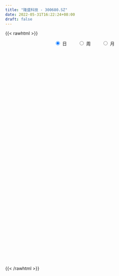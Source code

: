 ```yaml
---
title: "隆盛科技 - 300680.SZ"
date: 2022-05-31T16:22:24+08:00
draft: false
---
```

{{< rawhtml >}}
    <div style="text-align: center">
        <label style="padding: 1rem;"><input style="margin-right: .5rem" type="radio" name="period" value="D" checked onclick="period_change(this)">日</label>
        <label style="padding: 1rem;"><input style="margin-right: .5rem" type="radio" name="period" value="W" onclick="period_change(this)">周</label>
        <label style="padding: 1rem;"><input style="margin-right: .5rem" type="radio" name="period" value="M" onclick="period_change(this)">月</label>
    </div>
    <div id="chart" style="height: 700px;"></div> 
    <script type="text/javascript">
        const D_v = [17906.4,26504.81,28487.3,55325.0,70151.19,57186.24,58815.82,43152.87,45616.14,38097.6,23286.65,26725.14,35047.26,28998.95,30730.4,36660.15,28837.43,74930.75,108875.54,121403.02,174592.16,91420.27,98101.8,110057.89,67560.18,95543.2,109692.69,75837.07,88667.35,124378.51,94369.37,65763.24,78877.11,63624.81,112314.35,84420.32,107969.17,69222.36,63136.34,95004.17,79668.87,108156.46,46296.76,55333.26,50770.24,150111.03,66445.36,51398.12,93145.16,67419.57,106784.44,65073.47,42504.31,77414.66,43418.72,93203.57,174155.73,131718.82,130275.4,145191.91,98414.98,71756.09,62341.96,45456.16,47514.62,29226.4,34286.08,38665.13,33462.06,29172.37,34181.02,65382.86,48201.83,38117.71,62844.92,36829.25,22331.8,40636.12,25971.9,86595.69,42186.0,65086.84,48622.42,23975.29,21229.92,30227.45,30797.32,28380.51,26374.51,31201.2,15074.66,33514.12,26085.32,19432.92,81643.1,31082.8,22516.19,19953.92,35982.2,55340.97,21005.65,42972.6,41526.24,45784.12,31994.59,51329.08,25980.4,26705.3,84876.2,73570.45,50116.64,21979.2,54552.43,70618.04,50092.05,69547.99,52940.46,33853.03,73981.84,65993.49,51978.29,30492.42,35138.11,40380.71,31764.01,20479.0,39124.63,31699.52,18309.54,32937.31,48271.74,27509.4,32569.3,15293.24,37798.79,25772.09,27828.71,23734.32,17279.48,23652.84,41714.88,52272.84,43078.44,30831.32,32923.8,57278.25,95156.24,38352.8,53416.54,26980.0,29565.4,25453.64,51447.04,43222.23,50435.92,45238.32,46824.6,32938.44,54457.94,29233.26,41904.17,56380.8,71688.54,36911.52,35519.69,28599.92,54736.11,26432.41,22151.12,21037.8,31707.16,34109.78,61985.05,22740.16,26200.36,36322.92,56315.9,36897.46,26794.33,17259.49,41070.3,29479.63,17269.6,9869.47,16478.71,30014.28,31056.41,27052.03,23232.4,18357.38,14282.72,29907.28,26859.91,32014.23,29953.93,26819.0,23409.8,19679.0,18765.4,31216.6,34614.17,42607.33,22658.74,21610.49,13446.85,10357.92,10356.66,9888.68,14352.61,10466.66,8427.12,12008.2,12247.78,17211.05,38989.04,29189.91,30213.24,19143.53,20474.92,14230.04,61304.48,47875.29,39415.91,28133.8,25025.56,19694.74,24166.24,24493.47,28535.64,21942.6,22609.66,21629.38,16766.26,10464.65,15003.2,27954.24,12642.88,27359.89,33648.74,33492.4,44209.96,21418.25,28878.38,36380.18,49107.72,18816.0,22265.21,19829.04,48910.73,23207.74]
const D_histogram = [0.0,0.0118190313,0.0413059302,0.140668519,0.2710296415,0.3833742655,0.439940798,0.4780322394,0.4682786996,0.4402466024,0.3816893504,0.3425497848,0.2723199034,0.2120208038,0.1451736097,0.0723922522,0.0009074965,0.0748709629,0.003667091,0.0935458491,0.2890359258,0.3860138769,0.452297033,0.5101519766,0.4723748424,0.3283360054,0.2687247215,0.2256146614,0.181829395,0.1560943851,0.0941648028,0.0751223047,-0.0393804709,-0.0602049147,0.0261403471,0.056370709,0.1224682698,0.1817755571,0.0941810361,-0.0498408451,-0.1858289484,-0.1752122786,-0.1788010982,-0.1887834578,-0.2522355513,-0.4180524154,-0.5381905825,-0.6483389828,-0.7979427951,-0.7156409841,-0.6999904649,-0.635995961,-0.6291211878,-0.4731795759,-0.3815116891,-0.162395652,0.2326997995,0.4118053793,0.4311652078,0.6081397988,0.7985742288,0.8299269257,0.6750721797,0.5153844768,0.4428269609,0.2968490402,0.2375492545,0.1853670369,0.0920957142,-0.0579878231,-0.1782444654,-0.3286172483,-0.4988071192,-0.643917845,-0.6563830335,-0.6831146492,-0.6545649558,-0.6571029388,-0.6226121683,-0.4548969383,-0.2899300319,-0.339527451,-0.4174893633,-0.4647951441,-0.5174268183,-0.552865707,-0.5807923994,-0.514430863,-0.3995738773,-0.306656238,-0.2648469057,-0.3102661824,-0.2483645654,-0.1346387361,-0.150438598,-0.1632885559,-0.1381440723,-0.1157157316,-0.0110243147,0.1308305611,0.1950705276,0.323637127,0.3733641939,0.461477681,0.4837408607,0.4981986193,0.4950216933,0.4064396603,0.5245916278,0.6187886398,0.6278051783,0.6045030485,0.6686398067,0.7386612578,0.7878716225,0.7239360984,0.6041862416,0.4862622969,0.5353767894,0.4454384273,0.2528986041,0.156176708,-0.0334036341,-0.1875704631,-0.164889147,-0.1904438224,-0.2182929622,-0.2979532805,-0.3446060398,-0.3826554982,-0.2841723054,-0.274383043,-0.302204267,-0.3157139043,-0.3890249731,-0.480410604,-0.4930001653,-0.4659054435,-0.3996177765,-0.3783373771,-0.3836053774,-0.4413771738,-0.4852650168,-0.5368274522,-0.5797009974,-0.4840098991,-0.2600717545,-0.1111252174,-0.0722580813,-0.0717123614,0.0051428088,-0.0018486599,0.1080939494,0.2215011682,0.1704477614,0.0396612685,0.0583946147,-0.0032168956,-0.0800410644,-0.1481506672,-0.0798929145,-0.1363280682,-0.1987260997,-0.1756219331,-0.1482389503,-0.1620295179,-0.2362725385,-0.2763288071,-0.2526609053,-0.2497053772,-0.1706112156,-0.0826519378,-0.0420601917,-0.0019188642,-0.0107466462,-0.0248911677,-0.012213782,-0.0433502803,-0.0427815441,-0.0101475314,0.0925890826,0.15900133,0.1822097396,0.2035103234,0.1958694238,0.2561965317,0.2385919749,0.2573979139,0.2329969054,0.2269350782,0.1849433632,0.1649690773,0.0739503069,-0.0493368436,-0.1039490385,-0.180064043,-0.1861222121,-0.1526337378,-0.1863869141,-0.2722169996,-0.2304911675,-0.1015432854,-0.009970205,0.0929663371,0.1284942074,0.1528015192,0.1416500886,0.1206608884,0.0936926664,0.0724733796,0.074949882,0.0339037235,0.0021143768,-0.0458238842,-0.156149718,-0.2573198563,-0.373664811,-0.3968438984,-0.4105629827,-0.3956379581,-0.2439391617,-0.1089978489,-0.0303139955,0.0416001348,0.0645631564,0.0995278473,0.0084908137,-0.0910365067,-0.0711214657,-0.0608252854,0.0317474224,0.1518189915,0.1905885019,0.2040124775,0.2284614424,0.2988615968,0.3298737443,0.3995528889,0.3663744859,0.3819502781,0.4525624469,0.4744415358,0.4954562202,0.5264617757,0.4658158214,0.3836653108,0.3374168934,0.2457653362,0.2466866725,0.2067411558]
const D_fast = [0.0,0.0147737892,0.0545871706,0.1891168891,0.3872354219,0.5954236124,0.7619753444,0.9195748456,1.0268909807,1.1089205342,1.1457856198,1.1922835003,1.1901335947,1.1828396961,1.1522859044,1.09760261,1.0263447284,1.1190259355,1.0487388363,1.1620040568,1.4297531149,1.6232345352,1.8025919496,1.9879848873,2.0683014638,2.0063466281,2.0139165246,2.0272101298,2.0288822122,2.0421707986,2.0037824169,2.003520495,1.8791726017,1.8432969292,1.9361772778,1.980500317,2.0772149452,2.1819661218,2.1179168599,1.9614347674,1.7789894269,1.7458030271,1.6975139329,1.6403357089,1.5138247276,1.2434947595,0.9888089469,0.7165758008,0.3674862898,0.2708778548,0.1115307578,0.0165262714,-0.1338792523,-0.0962325344,-0.0999425698,0.0785745542,0.5318449556,0.8139018802,0.9410530106,1.2700625514,1.6601405386,1.8989749669,1.9128882658,1.8820466821,1.9201959065,1.8484302458,1.8485177737,1.8426773153,1.7724299212,1.6078494282,1.4430316695,1.2105045746,0.9156129238,0.6095227368,0.4329617899,0.2354515119,0.1003599663,-0.0664537513,-0.187616023,-0.1336250275,-0.0411406291,-0.1756199109,-0.3579541641,-0.5214587309,-0.7034471097,-0.8771024252,-1.0502272173,-1.1124733968,-1.0975098804,-1.0812563006,-1.1056586947,-1.2286445169,-1.2288340413,-1.1487678961,-1.2021774075,-1.2558495043,-1.2652410388,-1.2717416309,-1.1698062928,-0.9952437767,-0.8822361783,-0.6727602971,-0.5296921817,-0.3262092745,-0.1830108796,-0.0440034662,0.0765750311,0.0896029133,0.3389027877,0.5877969596,0.7537647927,0.881588425,1.112885135,1.3675719005,1.6137501709,1.7307986714,1.7620953749,1.7657370045,1.9486956943,1.9701169391,1.8408017669,1.7831240477,1.5851927971,1.3841333524,1.3655923817,1.2924267507,1.2100043703,1.0558557319,0.9230514627,0.7893381297,0.8167782462,0.7579717478,0.6545994571,0.5621613437,0.3915940317,0.1801057497,0.0442661471,-0.045115492,-0.0787322691,-0.1520362139,-0.2532055586,-0.4213216485,-0.5865257457,-0.7722950441,-0.9600938387,-0.9854052152,-0.8264850091,-0.7053197764,-0.6845171607,-0.7018995311,-0.6237586586,-0.6312122923,-0.4942461958,-0.3254636848,-0.3339051513,-0.4547763271,-0.4214443271,-0.4838600614,-0.5806944963,-0.6858417659,-0.6375572419,-0.7280744126,-0.840153969,-0.8609552857,-0.8706320405,-0.9249299875,-1.0582411427,-1.1673796131,-1.2068769376,-1.2663477539,-1.2299063962,-1.1626101029,-1.1325334046,-1.0928717932,-1.1043862367,-1.1247535501,-1.1151296099,-1.1571036784,-1.1672303282,-1.1371331983,-1.0112493136,-0.9050867337,-0.8363258893,-0.7641477246,-0.7228212683,-0.5984450274,-0.5564015905,-0.473246173,-0.4393979551,-0.3887260128,-0.384481887,-0.3632139036,-0.4357450972,-0.5713664586,-0.6519659132,-0.7730969284,-0.8256856506,-0.8303556107,-0.9107055155,-1.064589851,-1.0804868107,-0.9769247499,-0.8878442209,-0.7616660944,-0.6940146723,-0.6315069807,-0.6072458892,-0.5980698672,-0.6016149227,-0.6047158645,-0.5835018917,-0.6160721193,-0.6473328718,-0.7067271039,-0.8560903671,-1.0215904695,-1.2313516269,-1.353741689,-1.470101519,-1.5540859838,-1.4633719779,-1.3556801273,-1.2845747728,-1.2022606088,-1.1631567981,-1.1033101453,-1.1922244756,-1.3145109226,-1.3123762481,-1.3172863891,-1.2167768257,-1.0587505088,-0.9723338729,-0.9079067778,-0.8263424524,-0.6812268987,-0.5677463152,-0.3981789484,-0.3397637299,-0.2287003682,-0.0449475876,0.0955418853,0.2404206246,0.4030416241,0.4588496251,0.4726154422,0.5107212482,0.4805110251,0.5431040294,0.5548438017]
const D_slow = [0.0,0.0029547578,0.0132812404,0.0484483701,0.1162057805,0.2120493469,0.3220345464,0.4415426062,0.5586122811,0.6686739317,0.7640962693,0.8497337155,0.9178136914,0.9708188923,1.0071122947,1.0252103578,1.0254372319,1.0441549726,1.0450717454,1.0684582077,1.1407171891,1.2372206583,1.3502949166,1.4778329107,1.5959266213,1.6780106227,1.7451918031,1.8015954684,1.8470528172,1.8860764134,1.9096176141,1.9283981903,1.9185530726,1.9035018439,1.9100369307,1.924129608,1.9547466754,2.0001905647,2.0237358237,2.0112756124,1.9648183753,1.9210153057,1.8763150311,1.8291191667,1.7660602788,1.661547175,1.5269995294,1.3649147837,1.1654290849,0.9865188389,0.8115212227,0.6525222324,0.4952419355,0.3769470415,0.2815691192,0.2409702062,0.2991451561,0.4020965009,0.5098878029,0.6619227526,0.8615663098,1.0690480412,1.2378160861,1.3666622053,1.4773689456,1.5515812056,1.6109685192,1.6573102784,1.680334207,1.6658372512,1.6212761349,1.5391218228,1.414420043,1.2534405818,1.0893448234,0.9185661611,0.7549249221,0.5906491875,0.4349961454,0.3212719108,0.2487894028,0.1639075401,0.0595351992,-0.0566635868,-0.1860202914,-0.3242367181,-0.469434818,-0.5980425337,-0.6979360031,-0.7746000626,-0.840811789,-0.9183783346,-0.9804694759,-1.01412916,-1.0517388095,-1.0925609484,-1.1270969665,-1.1560258994,-1.1587819781,-1.1260743378,-1.0773067059,-0.9963974241,-0.9030563757,-0.7876869554,-0.6667517403,-0.5422020854,-0.4184466621,-0.316836747,-0.1856888401,-0.0309916801,0.1259596144,0.2770853766,0.4442453282,0.6289106427,0.8258785483,1.0068625729,1.1579091333,1.2794747076,1.4133189049,1.5246785117,1.5879031628,1.6269473398,1.6185964312,1.5717038155,1.5304815287,1.4828705731,1.4282973326,1.3538090124,1.2676575025,1.1719936279,1.1009505516,1.0323547908,0.9568037241,0.877875248,0.7806190047,0.6605163537,0.5372663124,0.4207899515,0.3208855074,0.2263011631,0.1303998188,0.0200555253,-0.1012607289,-0.2354675919,-0.3803928413,-0.501395316,-0.5664132547,-0.594194559,-0.6122590793,-0.6301871697,-0.6289014675,-0.6293636325,-0.6023401451,-0.5469648531,-0.5043529127,-0.4944375956,-0.4798389419,-0.4806431658,-0.5006534319,-0.5376910987,-0.5576643273,-0.5917463444,-0.6414278693,-0.6853333526,-0.7223930902,-0.7629004696,-0.8219686042,-0.891050806,-0.9542160323,-1.0166423766,-1.0592951805,-1.079958165,-1.0904732129,-1.090952929,-1.0936395905,-1.0998623824,-1.1029158279,-1.113753398,-1.1244487841,-1.1269856669,-1.1038383962,-1.0640880637,-1.0185356288,-0.967658048,-0.9186906921,-0.8546415591,-0.7949935654,-0.7306440869,-0.6723948606,-0.615661091,-0.5694252502,-0.5281829809,-0.5096954041,-0.522029615,-0.5480168747,-0.5930328854,-0.6395634385,-0.6777218729,-0.7243186014,-0.7923728513,-0.8499956432,-0.8753814646,-0.8778740158,-0.8546324315,-0.8225088797,-0.7843084999,-0.7488959778,-0.7187307557,-0.6953075891,-0.6771892442,-0.6584517737,-0.6499758428,-0.6494472486,-0.6609032197,-0.6999406492,-0.7642706132,-0.857686816,-0.9568977906,-1.0595385363,-1.1584480258,-1.2194328162,-1.2466822784,-1.2542607773,-1.2438607436,-1.2277199545,-1.2028379927,-1.2007152892,-1.2234744159,-1.2412547823,-1.2564611037,-1.2485242481,-1.2105695002,-1.1629223748,-1.1119192554,-1.0548038948,-0.9800884956,-0.8976200595,-0.7977318373,-0.7061382158,-0.6106506463,-0.4975100345,-0.3788996506,-0.2550355955,-0.1234201516,-0.0069661963,0.0889501314,0.1733043548,0.2347456888,0.296417357,0.3481026459]
const D_data = [['2021-05-20', 16.3443, 16.7502, 16.3087, 16.971],['2021-05-21', 16.7146, 16.9354, 16.3799, 17.1134],['2021-05-24', 16.8998, 17.2915, 16.7431, 17.4481],['2021-05-25', 17.4339, 18.5947, 17.4054, 18.9152],['2021-05-26', 18.6232, 19.784, 18.609, 20.3538],['2021-05-27', 19.955, 20.5033, 19.5419, 20.5745],['2021-05-28', 20.5817, 20.6315, 20.3609, 21.2226],['2021-05-31', 20.9378, 21.0802, 20.3894, 21.2013],['2021-06-01', 21.0802, 21.009, 20.4107, 21.2938],['2021-06-02', 20.9164, 21.13, 20.7241, 21.6855],['2021-06-03', 21.2084, 20.9449, 20.8665, 21.422],['2021-06-04', 21.009, 21.3294, 20.9378, 21.4576],['2021-06-07', 21.3651, 21.0161, 20.603, 21.4363],['2021-06-08', 21.2938, 21.1158, 20.8737, 21.6428],['2021-06-09', 21.3437, 20.9734, 20.5176, 21.4291],['2021-06-10', 20.9876, 20.7526, 20.5817, 21.4291],['2021-06-11', 20.6956, 20.5532, 20.368, 21.1229],['2021-06-15', 20.6529, 22.5615, 20.2754, 23.0244],['2021-06-16', 23.6, 20.93, 20.74, 24.36],['2021-06-17', 21.13, 23.19, 20.8, 23.4],['2021-06-18', 24.01, 25.6, 23.99, 26.25],['2021-06-21', 25.15, 25.6, 24.38, 26.37],['2021-06-22', 26.26, 26.18, 25.16, 27.09],['2021-06-23', 26.22, 27.0, 26.22, 28.01],['2021-06-24', 26.65, 26.47, 26.07, 27.2],['2021-06-25', 26.47, 25.2, 24.67, 26.7],['2021-06-28', 25.22, 26.19, 25.0, 26.58],['2021-06-29', 25.91, 26.57, 25.3, 27.41],['2021-06-30', 26.11, 26.75, 25.0, 27.0],['2021-07-01', 26.75, 27.19, 26.48, 30.2],['2021-07-02', 26.87, 26.87, 25.8, 28.62],['2021-07-05', 27.1, 27.53, 26.89, 28.28],['2021-07-06', 27.45, 26.26, 25.66, 28.68],['2021-07-07', 26.47, 27.3, 25.97, 27.55],['2021-07-08', 28.66, 29.08, 28.54, 30.55],['2021-07-09', 29.95, 29.0, 27.7, 30.23],['2021-07-12', 29.4, 30.06, 28.4, 31.5],['2021-07-13', 30.71, 30.72, 29.8, 31.37],['2021-07-14', 30.59, 29.2, 28.71, 30.59],['2021-07-15', 29.44, 28.17, 26.34, 29.44],['2021-07-16', 28.3, 27.7, 26.9, 29.0],['2021-07-19', 28.4, 29.33, 27.7, 29.84],['2021-07-20', 29.0, 29.3, 28.35, 29.71],['2021-07-21', 29.1, 29.3, 29.0, 29.87],['2021-07-22', 29.01, 28.51, 28.05, 29.66],['2021-07-23', 28.35, 26.58, 24.52, 28.54],['2021-07-26', 26.03, 26.22, 25.63, 26.86],['2021-07-27', 26.01, 25.45, 25.45, 27.07],['2021-07-28', 25.01, 23.85, 23.28, 25.25],['2021-07-29', 24.23, 26.12, 24.23, 26.25],['2021-07-30', 26.15, 25.11, 23.89, 26.37],['2021-08-02', 25.59, 25.5, 25.03, 26.78],['2021-08-03', 25.42, 24.55, 24.48, 25.68],['2021-08-04', 24.58, 26.48, 24.58, 26.86],['2021-08-05', 26.43, 26.05, 25.76, 26.73],['2021-08-06', 26.18, 28.31, 26.18, 28.47],['2021-08-09', 29.09, 32.25, 28.8, 32.25],['2021-08-10', 32.26, 31.41, 30.2, 32.4],['2021-08-11', 30.6, 30.35, 29.6, 30.77],['2021-08-12', 30.32, 33.36, 29.5, 33.86],['2021-08-13', 33.8, 35.2, 33.07, 36.25],['2021-08-16', 34.66, 34.6, 33.01, 35.66],['2021-08-17', 33.52, 32.7, 32.26, 34.37],['2021-08-18', 33.56, 32.45, 31.73, 33.87],['2021-08-19', 31.79, 33.5, 31.79, 34.48],['2021-08-20', 32.75, 32.5, 32.3, 33.74],['2021-08-23', 32.58, 33.47, 32.51, 34.12],['2021-08-24', 33.57, 33.66, 32.2, 34.86],['2021-08-25', 33.65, 33.1, 32.08, 33.65],['2021-08-26', 33.08, 31.98, 31.78, 33.8],['2021-08-27', 32.38, 31.76, 30.94, 32.58],['2021-08-30', 31.64, 30.67, 29.78, 31.64],['2021-08-31', 30.51, 29.43, 29.03, 31.03],['2021-09-01', 29.68, 28.62, 28.5, 29.78],['2021-09-02', 29.0, 29.5, 28.23, 30.41],['2021-09-03', 29.5, 28.82, 28.32, 29.91],['2021-09-06', 28.82, 29.1, 28.19, 29.28],['2021-09-07', 29.09, 28.35, 27.91, 29.09],['2021-09-08', 28.43, 28.46, 28.02, 28.77],['2021-09-09', 28.75, 30.3, 28.19, 30.65],['2021-09-10', 30.45, 30.91, 29.8, 30.98],['2021-09-13', 30.93, 28.31, 28.03, 30.99],['2021-09-14', 28.87, 27.32, 27.0, 28.87],['2021-09-15', 27.22, 27.01, 26.75, 27.74],['2021-09-16', 27.29, 26.26, 26.01, 27.29],['2021-09-17', 26.25, 25.77, 25.47, 26.79],['2021-09-22', 25.41, 25.18, 24.92, 26.25],['2021-09-23', 25.32, 25.95, 25.18, 26.49],['2021-09-24', 25.85, 26.59, 25.8, 27.1],['2021-09-27', 26.59, 26.49, 25.8, 27.19],['2021-09-28', 26.54, 25.87, 25.85, 26.88],['2021-09-29', 25.83, 24.41, 24.35, 25.89],['2021-09-30', 24.82, 25.44, 24.44, 26.0],['2021-10-08', 26.0, 26.27, 25.76, 26.5],['2021-10-11', 26.55, 24.65, 24.18, 26.55],['2021-10-12', 25.0, 24.33, 24.1, 25.35],['2021-10-13', 24.57, 24.56, 23.87, 24.73],['2021-10-14', 24.52, 24.39, 23.96, 24.67],['2021-10-15', 24.27, 25.55, 24.19, 25.65],['2021-10-18', 25.9, 26.57, 24.91, 26.67],['2021-10-19', 26.57, 26.13, 25.91, 26.57],['2021-10-20', 26.01, 27.52, 25.84, 27.86],['2021-10-21', 27.67, 27.16, 27.1, 28.28],['2021-10-22', 27.2, 28.23, 27.2, 28.88],['2021-10-25', 28.48, 27.98, 27.31, 28.63],['2021-10-26', 28.6, 28.29, 28.22, 30.0],['2021-10-27', 28.35, 28.43, 28.14, 29.0],['2021-10-28', 28.49, 27.42, 27.23, 28.57],['2021-10-29', 27.99, 30.43, 27.8, 30.63],['2021-11-01', 30.43, 31.15, 29.47, 32.3],['2021-11-02', 31.0, 30.87, 30.5, 32.18],['2021-11-03', 31.48, 30.95, 30.31, 31.58],['2021-11-04', 30.99, 32.72, 30.99, 32.89],['2021-11-05', 32.71, 33.8, 32.32, 34.09],['2021-11-08', 33.89, 34.58, 33.4, 34.65],['2021-11-09', 34.59, 33.86, 33.16, 35.36],['2021-11-10', 33.4, 33.35, 32.7, 34.45],['2021-11-11', 32.99, 33.34, 32.99, 33.8],['2021-11-12', 33.3, 35.85, 33.22, 36.65],['2021-11-15', 36.02, 34.6, 34.16, 37.07],['2021-11-16', 34.39, 33.05, 32.35, 34.78],['2021-11-17', 32.91, 33.86, 32.78, 34.0],['2021-11-18', 35.44, 32.2, 31.89, 35.49],['2021-11-19', 32.01, 31.85, 31.35, 32.93],['2021-11-22', 32.0, 33.79, 31.6, 33.88],['2021-11-23', 33.79, 33.25, 32.88, 34.08],['2021-11-24', 33.34, 33.12, 31.51, 33.77],['2021-11-25', 32.84, 32.17, 31.72, 33.19],['2021-11-26', 31.88, 32.17, 31.71, 32.84],['2021-11-29', 31.77, 31.93, 31.52, 32.58],['2021-11-30', 32.4, 33.7, 32.07, 33.92],['2021-12-01', 33.68, 32.81, 32.22, 33.97],['2021-12-02', 32.88, 32.2, 31.37, 32.88],['2021-12-03', 32.02, 32.15, 31.88, 32.83],['2021-12-06', 32.0, 31.0, 30.45, 32.23],['2021-12-07', 30.86, 30.08, 29.78, 31.41],['2021-12-08', 30.08, 30.48, 29.52, 30.69],['2021-12-09', 30.69, 30.7, 30.29, 31.5],['2021-12-10', 30.8, 31.15, 30.33, 31.35],['2021-12-13', 31.43, 30.55, 30.1, 31.44],['2021-12-14', 30.53, 29.98, 29.68, 30.78],['2021-12-15', 29.9, 28.83, 28.58, 30.1],['2021-12-16', 28.88, 28.35, 27.91, 29.3],['2021-12-17', 28.3, 27.56, 27.35, 28.38],['2021-12-20', 28.22, 26.92, 26.81, 28.22],['2021-12-21', 27.01, 28.31, 26.96, 28.45],['2021-12-22', 28.03, 30.41, 27.93, 30.9],['2021-12-23', 30.79, 30.25, 29.66, 30.89],['2021-12-24', 30.6, 29.22, 28.68, 31.27],['2021-12-27', 29.21, 28.7, 28.34, 29.43],['2021-12-28', 28.51, 29.75, 28.17, 29.84],['2021-12-29', 29.52, 28.8, 28.66, 30.05],['2021-12-30', 28.8, 30.5, 28.74, 31.16],['2021-12-31', 30.39, 31.2, 29.82, 31.48],['2022-01-04', 31.0, 29.39, 29.11, 31.24],['2022-01-05', 29.36, 27.91, 27.51, 29.44],['2022-01-06', 27.99, 29.45, 27.82, 30.08],['2022-01-07', 29.42, 28.28, 27.98, 30.07],['2022-01-10', 28.27, 27.61, 27.0, 28.48],['2022-01-11', 27.88, 27.16, 27.13, 28.69],['2022-01-12', 27.48, 28.7, 27.43, 29.28],['2022-01-13', 29.19, 27.0, 26.92, 29.19],['2022-01-14', 27.5, 26.38, 26.09, 27.58],['2022-01-17', 26.38, 27.1, 26.35, 27.45],['2022-01-18', 27.11, 27.06, 26.61, 27.39],['2022-01-19', 27.04, 26.35, 26.03, 27.24],['2022-01-20', 26.24, 25.08, 24.88, 26.48],['2022-01-21', 25.1, 24.87, 24.85, 25.55],['2022-01-24', 24.85, 25.28, 24.65, 25.59],['2022-01-25', 25.35, 24.75, 24.68, 25.77],['2022-01-26', 24.8, 25.61, 24.75, 25.87],['2022-01-27', 26.0, 25.92, 25.6, 26.36],['2022-01-28', 26.05, 25.47, 24.24, 26.21],['2022-02-07', 25.8, 25.51, 25.12, 26.05],['2022-02-08', 25.67, 24.82, 24.38, 25.68],['2022-02-09', 24.99, 24.52, 24.41, 25.12],['2022-02-10', 25.06, 24.68, 24.34, 25.97],['2022-02-11', 24.38, 23.9, 23.62, 24.57],['2022-02-14', 23.98, 24.02, 23.26, 24.61],['2022-02-15', 24.24, 24.33, 23.91, 24.68],['2022-02-16', 24.7, 25.45, 24.7, 26.12],['2022-02-17', 25.4, 25.4, 25.05, 25.73],['2022-02-18', 25.29, 25.09, 24.9, 25.37],['2022-02-21', 24.89, 25.2, 24.89, 25.21],['2022-02-22', 25.0, 24.9, 24.39, 25.15],['2022-02-23', 24.85, 25.95, 24.85, 26.1],['2022-02-24', 25.83, 25.17, 24.75, 26.2],['2022-02-25', 25.66, 25.72, 25.5, 26.36],['2022-02-28', 25.56, 25.26, 25.07, 25.98],['2022-03-01', 25.48, 25.5, 25.03, 25.82],['2022-03-02', 25.25, 25.0, 24.87, 25.25],['2022-03-03', 24.99, 25.17, 24.25, 25.24],['2022-03-04', 24.9, 24.0, 23.91, 24.93],['2022-03-07', 23.8, 22.95, 22.8, 24.47],['2022-03-08', 22.93, 23.19, 22.13, 23.43],['2022-03-09', 23.19, 22.37, 22.0, 23.47],['2022-03-10', 22.91, 22.79, 22.74, 23.42],['2022-03-11', 22.5, 23.13, 22.01, 23.3],['2022-03-14', 22.69, 22.05, 22.02, 22.9],['2022-03-15', 22.02, 20.78, 20.73, 22.25],['2022-03-16', 21.11, 21.94, 20.26, 22.29],['2022-03-17', 22.2, 23.24, 22.2, 23.85],['2022-03-18', 22.88, 23.2, 22.85, 23.54],['2022-03-21', 23.21, 23.78, 22.93, 23.85],['2022-03-22', 23.73, 23.28, 23.21, 23.73],['2022-03-23', 23.41, 23.3, 23.11, 23.7],['2022-03-24', 23.01, 22.9, 22.74, 23.25],['2022-03-25', 22.88, 22.69, 22.66, 23.16],['2022-03-28', 22.51, 22.47, 21.88, 22.68],['2022-03-29', 22.49, 22.38, 22.07, 22.59],['2022-03-30', 22.57, 22.59, 22.3, 22.81],['2022-03-31', 22.54, 21.89, 21.7, 22.75],['2022-04-01', 21.66, 21.73, 21.54, 21.94],['2022-04-06', 21.73, 21.2, 21.1, 21.75],['2022-04-07', 21.22, 19.81, 19.73, 21.29],['2022-04-08', 20.0, 19.08, 18.9, 20.0],['2022-04-11', 19.14, 17.93, 17.71, 19.14],['2022-04-12', 17.99, 18.28, 17.7, 18.42],['2022-04-13', 18.29, 17.83, 17.6, 18.3],['2022-04-14', 18.21, 17.71, 17.63, 18.21],['2022-04-15', 17.8, 19.45, 17.51, 19.69],['2022-04-18', 19.44, 19.7, 18.8, 19.8],['2022-04-19', 19.3, 19.34, 18.9, 19.89],['2022-04-20', 19.2, 19.49, 19.1, 19.97],['2022-04-21', 19.48, 19.0, 18.91, 19.64],['2022-04-22', 18.71, 19.2, 18.56, 19.26],['2022-04-25', 18.64, 17.34, 17.21, 18.8],['2022-04-26', 17.58, 16.51, 16.31, 17.64],['2022-04-27', 16.39, 17.55, 15.55, 17.72],['2022-04-28', 17.2, 17.28, 16.91, 17.71],['2022-04-29', 17.88, 18.4, 17.2, 18.48],['2022-05-05', 18.41, 19.22, 18.41, 19.42],['2022-05-06', 18.66, 18.6, 18.5, 19.06],['2022-05-09', 18.78, 18.42, 18.22, 18.78],['2022-05-10', 18.1, 18.68, 17.8, 18.8],['2022-05-11', 18.68, 19.58, 18.4, 20.28],['2022-05-12', 19.5, 19.48, 19.25, 19.82],['2022-05-13', 19.68, 20.41, 19.41, 20.5],['2022-05-16', 20.88, 19.42, 19.33, 20.88],['2022-05-17', 19.43, 20.19, 19.32, 20.35],['2022-05-18', 20.47, 21.37, 20.06, 21.4],['2022-05-19', 20.95, 21.32, 20.8, 21.5],['2022-05-20', 21.45, 21.77, 21.32, 22.11],['2022-05-23', 21.77, 22.42, 21.4, 22.58],['2022-05-24', 22.88, 21.58, 21.4, 23.11],['2022-05-25', 21.31, 21.27, 20.95, 21.73],['2022-05-26', 21.44, 21.68, 20.62, 21.84],['2022-05-27', 21.61, 21.0, 20.8, 22.09],['2022-05-30', 21.03, 22.15, 20.58, 22.22],['2022-05-31', 22.38, 21.76, 21.63, 22.38]]
const W_v = [161.84,1595.89,263432.28,249650.04,312324.76,399017.09,201200.23,135758.07,88879.09,76136.64,81943.17,75759.82,78132.65,68744.57,12297.0,28965.06,59564.24,60937.71,75760.92,121427.75,88700.88,82537.2,90971.0,56048.2,22961.67,14334.0,102068.12,66096.0,93755.2,25134.2,278544.59,202563.98,107587.31,93878.26,74466.0,175114.17,88186.0,100595.0,75647.8,80293.2,113802.22,84720.94,64480.0,63685.71,77657.53,86774.84,47769.91,73488.69,95718.52,78578.89,183648.35,147797.65,186120.31,107114.06,58220.79,73725.9,61142.97,44183.0,194755.21,48793.46,83264.7,123880.32,95877.04,66265.55,55966.54,78449.41,116343.73,188820.9,172276.33,114342.84,78339.22,106247.47,259017.48,293276.63,210704.39,50836.33,93711.81,63677.22,64071.0,58090.95,46503.58,94308.93,61470.87,316205.63,209622.71,98445.94,108381.92,81029.61,118815.43,91342.48,46318.23,68871.0,92915.97,98012.62,90176.36,105912.49,101692.32,17919.53,117976.4,161478.16,81139.49,87264.4,75912.54,47779.27,48875.43,83148.31,100820.23,133992.2,134702.92,119767.38,74255.04,121043.84,100114.26,95537.08,113418.57,109654.0,281974.9,358634.56,190027.44,144053.5,153320.16,277063.05,499325.87,264020.78,184720.15,162930.69,93508.19,76672.95,304830.58,527163.1000000001,1040102.78,1160117.8,962538.23,614516.65,293916.1,374090.4,669502.27,566620.9300000001,615856.5499999999,547691.23,448457.71,337246.74,373325.84,230950.01,257824.23,240382.06,268283.95,189625.98,106227.8,28630.65,215477.08,349687.24,358290.82,298408.22,226589.0,164909.6,169854.2,271328.12,335244.82,317079.75,220774.14,142371.38,344825.65,222384.85,184172.17,206558.42,127484.67,45483.4,37187.2,112618.73,132082.84,132693.86,90304.33,116575.84,111291.92,57370.63,111722.38,82355.77,134368.47,32893.65,138928.77,108801.53,269965.55,176878.4,160274.19,479801.47,462683.34,492944.99,404999.83,415000.91,410667.75,385192.65,321614.73,679756.8400000001,256295.23,169766.66,251376.57,217721.51,189141.92,85552.34,105875.3,19432.92,191178.21,206629.58,220885.57,270836.76,280415.37,223983.02,141376.7,156580.99,132413.39,191550.32,277127.63,176668.31,175437.28,253664.71,182199.65,170990.91,178476.8,131873.35,114470.9,112639.69,131875.96,149862.24,65660.6,57502.37,85390.0,145366.21,160145.3,121747.61,38395.64,93424.86,161647.73,146398.15,72118.47]
const W_histogram = [0.0,0.252628604,0.422290096,0.5721615931,0.7343110285,0.9977816833,0.9422892122,0.831751221,0.7045483969,0.5475652593,0.4737371319,0.3084599734,0.2267448232,0.1643296294,-0.1471752331,-0.3723846468,-0.4932689332,-0.5029741483,-0.4821507282,-0.5273179936,-0.4340512383,-0.3714163426,-0.2781511283,-0.3098245149,-0.2857654863,-0.1893107381,-0.1795357062,-0.1492775109,0.1561592803,0.4395518742,0.3092662098,0.1079300224,-0.0853580545,-0.1709752158,-0.2860303903,-0.2905405032,-0.3581859665,-0.4300255943,-0.5595259817,-0.6090470505,-0.6654897278,-0.6675118264,-0.6565605249,-0.6127960825,-0.54485699,-0.4845963327,-0.4176926405,-0.3699466865,-0.3243554637,-0.2657600101,-0.1324417575,-0.0587800481,0.0312942228,0.0328079283,0.0291902865,0.0477385592,0.0515870659,0.060912636,0.0765470192,0.0926335637,0.1137054534,0.1402907587,0.1453568308,0.1068225256,0.1105240327,0.1364933228,0.1690035889,0.2027711286,0.2400913193,0.251377831,0.2476776092,0.2514761357,0.2844678553,0.3291292062,0.2599380405,0.2187346051,0.1562041504,0.1004973218,0.0720143267,0.0599198189,0.0240757676,0.0222037118,0.0729364475,0.094528507,0.0995142262,0.0782742375,0.0694006893,0.0638179949,0.068990329,0.0163704781,-0.011179435,-0.0089742248,-0.0153686425,0.0099250142,0.0373878818,0.0546278415,0.0360331652,0.0217551145,0.0465875186,0.0545438938,0.0544062553,0.0229325614,0.0040864393,-0.0277430295,-0.0501324972,-0.0700971432,-0.0516423932,-0.0195039576,0.0374142693,0.0675790128,0.0943263749,0.1125347158,0.132482641,0.1021401976,0.0114679185,-0.0305851248,0.0128995982,0.0279996774,0.0470767855,0.0373726575,0.0648527629,0.0992196351,0.1260728964,0.1447603665,0.1389214211,0.0870348634,0.0271557417,0.0015414838,-0.0075430329,-0.0331450065,0.0623016574,0.3548200032,0.3824931537,0.3668245279,0.2898904101,0.1915663984,0.2099869223,0.1392520919,0.169189459,0.4088834195,0.5983985052,0.782427013,0.8884131468,0.8429167801,0.8429155975,0.641813759,0.5119051927,0.2395522769,0.0675434493,-0.0567997742,-0.1487100972,-0.2005910295,-0.1546633354,-0.1026654448,-0.1370720716,-0.2198880838,-0.3622822717,-0.2783112168,-0.07849237,0.0686550277,0.1162895052,0.077429315,0.1162003986,0.0213470149,-0.0273426028,-0.2949098515,-0.5145354292,-0.5991586522,-0.5451937489,-0.6163767985,-0.5486189936,-0.4447063752,-0.4052803895,-0.2792514209,-0.2039948617,-0.227214698,-0.3208694924,-0.3594101755,-0.4246525647,-0.478151915,-0.5663006722,-0.5725377823,-0.3121982672,-0.0890476722,0.0052250446,0.3853760201,0.5763014063,0.7694042914,0.9813517156,0.9728686117,0.8359384366,0.6014367768,0.614729859,1.0167251254,1.026949416,0.9138252704,0.5868372161,0.4626099896,0.0095254271,-0.2455975351,-0.4884290654,-0.5833547313,-0.678187502,-0.5494649737,-0.3167502995,0.0443339541,0.3826087775,0.3018852578,0.2377776046,0.1652051346,0.0282136038,-0.3073252777,-0.4139770979,-0.3502108878,-0.4948810393,-0.6963892645,-0.8964829982,-0.9485023752,-1.0413071741,-0.9763004024,-0.8493008638,-0.838138767,-0.844011168,-0.7983403453,-0.7579520342,-0.7499823439,-0.8688922917,-0.8663847567,-0.8254988302,-0.7959196156,-0.7093460947,-0.4872247917,-0.2193961956,-0.0723907468,0.0889848443]
const W_fast = [0.0,0.315785755,0.5910197709,0.8839316664,1.2296588589,1.7425749345,1.9226547665,2.0200545806,2.0689888556,2.0488970329,2.0935031885,2.0053410233,1.9803120789,1.9589792924,1.6106806217,1.2923750463,1.0481735266,0.9127247744,0.8130105125,0.6360137487,0.6207676944,0.5905485044,0.6142759367,0.5051464214,0.4577640784,0.5068911421,0.4717822474,0.4647210649,0.8091976762,1.2024782386,1.1495091267,0.9751554449,0.7605278545,0.6321668892,0.4456041171,0.3684588784,0.2112669236,0.0319208971,-0.2374609857,-0.4392438171,-0.6620589264,-0.8309589816,-0.9841478113,-1.0935823895,-1.1618575446,-1.2227459704,-1.2602654383,-1.305006156,-1.3405037991,-1.3483483481,-1.2481405348,-1.1891738375,-1.0912760109,-1.0815603233,-1.0778803934,-1.0473974809,-1.0306522078,-1.0060984786,-0.9713273406,-0.9320824053,-0.8825841522,-0.8209261573,-0.7795208774,-0.7913495513,-0.7600170359,-0.6999244152,-0.6251632518,-0.54070293,-0.4433599095,-0.36922894,-0.3110097595,-0.2443421991,-0.1402335157,-0.0132898632,-0.0174965188,-0.0040163029,-0.0274957201,-0.0580782182,-0.0685576316,-0.0656721847,-0.0954972941,-0.091818422,-0.0228515744,0.0223726119,0.0522368877,0.0505654583,0.0590420824,0.0694138868,0.0918338031,0.0433065717,0.0129617999,0.0129234538,0.0026868756,0.0304617858,0.0672716238,0.0981685439,0.0885821589,0.0797428868,0.1162221706,0.1378145193,0.1512784446,0.125537891,0.1077133788,0.0689481526,0.0340255606,-0.0034633712,0.0020807805,0.0293432266,0.0956150209,0.1426745176,0.1930034735,0.2393454933,0.2924140788,0.2876066847,0.1998013853,0.1501020608,0.1968116834,0.2189116819,0.2497579863,0.2493970227,0.2930903188,0.3522620999,0.4106335853,0.465511147,0.4944025569,0.464274715,0.4111845287,0.3859556417,0.3749853668,0.3410971415,0.4521192198,0.8333425664,0.9566390053,1.0326765115,1.0282149963,0.9777825841,1.0486998386,1.0127780312,1.085012763,1.4269275784,1.7660422904,2.1456775514,2.4737669719,2.6389998002,2.849727517,2.8090791183,2.8071468501,2.5946820036,2.4395590383,2.3010158713,2.171928024,2.0698993342,2.0771611946,2.103492724,2.0348180792,1.8970300461,1.6640652902,1.6784585409,1.8586542952,2.0229654498,2.0996723037,2.0801694422,2.1479906254,2.0584739955,2.002948727,1.6616540155,1.3133945805,1.0789816945,0.9966481605,0.7713709113,0.7019739678,0.6947099924,0.6328158808,0.6890319941,0.7132898379,0.6332663271,0.4593941596,0.3310009326,0.1595954022,-0.0134419268,-0.243165852,-0.3925374077,-0.2102474594,-0.0093587825,0.0862201955,0.562715176,0.8977159138,1.2831698717,1.7404552248,1.9751892738,2.0472437079,1.9631012423,2.1300767892,2.7862533369,3.0532149816,3.1685471536,2.9882684033,2.9796936742,2.5289904685,2.2124681225,1.8475293258,1.6067649771,1.3423853309,1.3337416158,1.4872687151,1.8594364572,2.293363475,2.2881112698,2.2834480176,2.2521768313,2.1222387015,1.7098685006,1.4997224059,1.475935894,1.2075454827,0.8319399414,0.4077254581,0.1185804873,-0.2345511051,-0.413619434,-0.4989451113,-0.6973177063,-0.9141928994,-1.0681071629,-1.2172068604,-1.396732756,-1.7328657768,-1.9469544309,-2.112443212,-2.2818439013,-2.372606904,-2.272291799,-2.0593122517,-1.9304044896,-1.7467826875]
const W_slow = [0.0,0.063157151,0.168729675,0.3117700733,0.4953478304,0.7447932512,0.9803655543,1.1883033595,1.3644404588,1.5013317736,1.6197660566,1.6968810499,1.7535672557,1.7946496631,1.7578558548,1.6647596931,1.5414424598,1.4156989227,1.2951612407,1.1633317423,1.0548189327,0.961964847,0.892427065,0.8149709363,0.7435295647,0.6962018802,0.6513179536,0.6139985759,0.653038396,0.7629263645,0.8402429169,0.8672254225,0.8458859089,0.803142105,0.7316345074,0.6589993816,0.56945289,0.4619464914,0.322064996,0.1698032334,0.0034308014,-0.1634471552,-0.3275872864,-0.480786307,-0.6170005545,-0.7381496377,-0.8425727978,-0.9350594695,-1.0161483354,-1.0825883379,-1.1156987773,-1.1303937893,-1.1225702337,-1.1143682516,-1.1070706799,-1.0951360401,-1.0822392737,-1.0670111147,-1.0478743599,-1.0247159689,-0.9962896056,-0.9612169159,-0.9248777082,-0.8981720768,-0.8705410686,-0.836417738,-0.7941668407,-0.7434740586,-0.6834512288,-0.620606771,-0.5586873687,-0.4958183348,-0.424701371,-0.3424190694,-0.2774345593,-0.222750908,-0.1836998704,-0.15857554,-0.1405719583,-0.1255920036,-0.1195730617,-0.1140221337,-0.0957880219,-0.0721558951,-0.0472773386,-0.0277087792,-0.0103586069,0.0055958919,0.0228434741,0.0269360936,0.0241412349,0.0218976787,0.0180555181,0.0205367716,0.029883742,0.0435407024,0.0525489937,0.0579877723,0.069634652,0.0832706255,0.0968721893,0.1026053296,0.1036269395,0.0966911821,0.0841580578,0.066633772,0.0537231737,0.0488471843,0.0582007516,0.0750955048,0.0986770985,0.1268107775,0.1599314377,0.1854664871,0.1883334668,0.1806871856,0.1839120851,0.1909120045,0.2026812008,0.2120243652,0.2282375559,0.2530424647,0.2845606888,0.3207507805,0.3554811357,0.3772398516,0.384028787,0.384414158,0.3825283997,0.3742421481,0.3898175624,0.4785225632,0.5741458517,0.6658519836,0.7383245862,0.7862161858,0.8387129163,0.8735259393,0.915823304,1.0180441589,1.1676437852,1.3632505384,1.5853538251,1.7960830202,2.0068119195,2.1672653593,2.2952416575,2.3551297267,2.372015589,2.3578156455,2.3206381212,2.2704903638,2.2318245299,2.2061581687,2.1718901508,2.1169181299,2.026347562,1.9567697577,1.9371466652,1.9543104222,1.9833827985,2.0027401272,2.0317902269,2.0371269806,2.0302913299,1.956563867,1.8279300097,1.6781403467,1.5418419094,1.3877477098,1.2505929614,1.1394163676,1.0380962702,0.968283415,0.9172846996,0.8604810251,0.780263652,0.6904111081,0.5842479669,0.4647099882,0.3231348201,0.1800003746,0.1019508078,0.0796888897,0.0809951509,0.1773391559,0.3214145075,0.5137655803,0.7591035092,1.0023206621,1.2113052713,1.3616644655,1.5153469302,1.7695282116,2.0262655656,2.2547218832,2.4014311872,2.5170836846,2.5194650414,2.4580656576,2.3359583912,2.1901197084,2.0205728329,1.8832065895,1.8040190146,1.8151025031,1.9107546975,1.986226012,2.0456704131,2.0869716967,2.0940250977,2.0171937783,1.9136995038,1.8261467818,1.702426522,1.5283292059,1.3042084563,1.0670828625,0.806756069,0.5626809684,0.3503557524,0.1408210607,-0.0701817313,-0.2697668176,-0.4592548262,-0.6467504122,-0.8639734851,-1.0805696742,-1.2869443818,-1.4859242857,-1.6632608093,-1.7850670073,-1.8399160562,-1.8580137429,-1.8357675318]
const W_data = [['2017-07-28', 4.064, 6.4899, 4.064, 6.4899],['2017-08-04', 7.1373, 10.4485, 7.1373, 10.4485],['2017-08-11', 11.4938, 10.8424, 10.78, 12.0905],['2017-08-18', 10.8385, 11.8955, 10.8034, 12.3635],['2017-08-25', 11.9189, 13.4789, 11.8253, 13.6778],['2017-09-01', 13.8066, 16.6888, 13.2605, 17.6287],['2017-09-08', 15.9906, 14.1576, 13.8066, 15.9906],['2017-09-15', 14.1342, 13.8846, 13.2605, 14.9103],['2017-09-22', 13.7441, 13.83, 13.2176, 13.9626],['2017-09-29', 13.7676, 13.3931, 12.9602, 14.1888],['2017-10-13', 13.5296, 14.4423, 13.4321, 14.6256],['2017-10-20', 14.3136, 13.1981, 12.9641, 14.3136],['2017-10-27', 13.2371, 14.0367, 13.0655, 14.2551],['2017-11-03', 13.8612, 14.298, 13.1357, 14.4033],['2018-02-14', 12.8666, 10.4212, 10.4212, 12.8666],['2018-02-23', 10.0936, 10.0819, 9.7582, 10.3159],['2018-03-02', 10.2496, 10.3315, 10.0234, 11.0881],['2018-03-09', 10.2925, 11.1817, 10.2301, 11.3066],['2018-03-16', 11.2168, 11.3924, 10.1482, 11.7005],['2018-03-23', 11.9345, 10.2691, 10.1209, 12.4025],['2018-03-30', 10.1209, 11.9072, 10.1092, 12.0905],['2018-04-04', 12.1295, 11.7668, 11.7005, 13.0967],['2018-04-13', 11.7005, 12.4454, 11.408, 12.6716],['2018-04-20', 12.3245, 10.9321, 10.7956, 12.3986],['2018-04-27', 10.9321, 11.4821, 10.7488, 11.603],['2018-05-04', 11.7005, 12.6287, 11.6225, 12.6287],['2018-05-11', 12.7067, 11.7785, 11.72, 13.2605],['2018-05-18', 11.7122, 12.1022, 11.6459, 12.6716],['2018-05-25', 12.1178, 16.5562, 12.1178, 16.5562],['2018-06-01', 18.2186, 18.2186, 18.2186, 18.2186],['2018-06-08', 16.3959, 13.8638, 13.6678, 18.3244],['2018-06-15', 13.8638, 12.3626, 12.2332, 14.0559],['2018-06-22', 12.0961, 11.5238, 10.587, 12.1862],['2018-06-29', 11.4532, 12.1313, 11.0848, 12.4449],['2018-07-06', 12.1509, 11.1436, 10.6615, 13.319],['2018-07-13', 11.026, 12.0725, 11.026, 13.1818],['2018-07-20', 11.9158, 10.9123, 10.6811, 11.9158],['2018-07-27', 10.9515, 10.2381, 9.8697, 10.9554],['2018-08-03', 10.2813, 8.6272, 8.5096, 10.3793],['2018-08-10', 8.6272, 8.7095, 8.2352, 9.1681],['2018-08-17', 8.4116, 7.8354, 7.7217, 8.9878],['2018-08-24', 7.855, 7.8119, 7.6747, 8.1882],['2018-08-31', 7.8903, 7.4317, 7.3807, 8.1098],['2018-09-07', 7.4669, 7.4238, 7.1103, 7.5963],['2018-09-14', 7.4082, 7.4865, 7.0632, 8.0745],['2018-09-21', 7.561, 7.2278, 6.734, 7.5649],['2018-09-28', 7.2122, 7.1808, 6.9378, 7.4082],['2018-10-12', 7.1338, 6.8084, 6.4126, 7.5061],['2018-10-19', 6.8868, 6.6164, 6.2323, 7.267],['2018-10-26', 6.6046, 6.6752, 6.4674, 7.1965],['2018-11-02', 6.6242, 7.8158, 6.5262, 8.2783],['2018-11-09', 7.7609, 7.3925, 7.2553, 7.9216],['2018-11-16', 7.4082, 7.8707, 7.3102, 8.0588],['2018-11-23', 7.8628, 6.8751, 6.8751, 7.9059],['2018-11-30', 6.8241, 6.6713, 6.4792, 6.9574],['2018-12-07', 6.8084, 6.8633, 6.7379, 7.2984],['2018-12-14', 6.781, 6.6242, 6.6242, 6.9927],['2018-12-21', 6.6673, 6.6203, 6.487, 6.7222],['2018-12-28', 6.8908, 6.6713, 6.6242, 7.2827],['2019-01-04', 6.6869, 6.683, 6.389, 6.7379],['2019-01-11', 6.7222, 6.7849, 6.6046, 6.9378],['2019-01-18', 6.8398, 6.9456, 6.683, 7.4395],['2019-01-25', 6.9456, 6.7418, 6.7418, 7.3886],['2019-02-01', 6.7849, 6.0755, 5.8912, 6.8437],['2019-02-15', 6.099, 6.4714, 6.0598, 6.538],['2019-02-22', 6.4753, 6.8084, 6.4753, 6.8163],['2019-03-01', 6.832, 7.0554, 6.781, 7.1063],['2019-03-08', 7.075, 7.2906, 6.9848, 7.7452],['2019-03-15', 7.2906, 7.6041, 7.0867, 7.7296],['2019-03-22', 7.4865, 7.514, 7.3376, 7.5963],['2019-03-29', 7.4082, 7.463, 7.1691, 7.5101],['2019-04-04', 7.4669, 7.6825, 7.463, 7.8119],['2019-04-12', 7.71, 8.2979, 7.5218, 8.6193],['2019-04-19', 8.3881, 8.8467, 7.6864, 9.2073],['2019-04-26', 9.0544, 7.5453, 7.4787, 9.1994],['2019-04-30', 7.5493, 7.7531, 7.2161, 7.7531],['2019-05-10', 7.706, 7.3258, 6.8672, 7.706],['2019-05-17', 7.2553, 7.1691, 7.0985, 7.6551],['2019-05-24', 7.2122, 7.3298, 7.0946, 7.6943],['2019-05-31', 7.3141, 7.4591, 7.2122, 7.5257],['2019-06-06', 7.4787, 7.0475, 7.0358, 7.4787],['2019-06-14', 7.173, 7.3729, 7.0671, 7.7021],['2019-06-21', 7.416, 8.1882, 7.173, 8.1882],['2019-06-28', 8.2313, 8.0745, 7.5297, 9.5326],['2019-07-05', 7.8393, 8.0079, 7.6825, 8.3685],['2019-07-12', 7.9373, 7.7011, 7.445, 7.9373],['2019-07-19', 7.642, 7.831, 7.4844, 8.2013],['2019-07-26', 7.7483, 7.8862, 7.4923, 7.9492],['2019-08-02', 7.8783, 8.0753, 7.7326, 8.2722],['2019-08-09', 8.0359, 7.2599, 7.2205, 8.1895],['2019-08-16', 7.2677, 7.3623, 7.0984, 7.4962],['2019-08-23', 7.445, 7.6617, 7.4174, 7.7562],['2019-08-30', 7.5159, 7.5356, 7.4174, 7.9571],['2019-09-06', 7.5671, 7.9847, 7.5553, 8.0477],['2019-09-12', 8.0792, 8.1777, 8.0241, 8.3707],['2019-09-20', 8.1698, 8.2131, 7.9965, 8.3825],['2019-09-27', 8.2092, 7.8035, 7.6853, 8.4534],['2019-09-30', 7.8153, 7.7995, 7.7483, 7.9492],['2019-10-11', 7.8468, 8.355, 7.772, 8.5243],['2019-10-18', 8.3904, 8.284, 8.2683, 8.804],['2019-10-25', 8.3904, 8.2604, 8.0871, 8.4495],['2019-11-01', 8.284, 7.8271, 7.7483, 8.4416],['2019-11-08', 7.902, 7.8744, 7.642, 7.9807],['2019-11-15', 7.7995, 7.5789, 7.5238, 7.8665],['2019-11-22', 7.5789, 7.5317, 7.5277, 7.8035],['2019-11-29', 7.5632, 7.4096, 7.2205, 8.2565],['2019-12-06', 7.4056, 7.8468, 7.3032, 7.9768],['2019-12-13', 7.8389, 8.1344, 7.7168, 8.6504],['2019-12-20', 8.1541, 8.7016, 8.1383, 8.8237],['2019-12-27', 8.6661, 8.6543, 8.5204, 9.0089],['2020-01-03', 8.5716, 8.8434, 8.4731, 9.0601],['2020-01-10', 8.7764, 8.9576, 8.7646, 9.5682],['2020-01-17', 8.9695, 9.2019, 8.8395, 9.4343],['2020-01-23', 9.2176, 8.6622, 8.3825, 9.2925],['2020-02-07', 7.7956, 7.6498, 7.0156, 7.7956],['2020-02-14', 7.6814, 7.9177, 7.6144, 8.1147],['2020-02-21', 8.7095, 9.0128, 8.5874, 9.2925],['2020-02-28', 8.9419, 8.8592, 8.7331, 10.1276],['2020-03-06', 8.9773, 9.0601, 8.9064, 9.6509],['2020-03-13', 8.9813, 8.7883, 8.0792, 9.2531],['2020-03-20', 8.871, 9.3752, 8.1934, 9.4776],['2020-03-27', 9.0916, 9.7297, 9.0916, 10.6082],['2020-04-03', 9.7888, 9.9306, 9.5328, 11.266],['2020-04-10', 10.0803, 10.1039, 9.8952, 11.0021],['2020-04-17', 9.9661, 9.9936, 9.6509, 10.36],['2020-04-24', 10.0842, 9.4028, 9.3397, 10.2418],['2020-04-30', 9.4303, 9.0995, 8.355, 9.454],['2020-05-08', 9.0128, 9.3634, 8.9852, 9.6824],['2020-05-15', 9.3634, 9.5288, 9.2582, 10.3051],['2020-05-22', 9.3223, 9.2653, 8.7312, 10.184],['2020-05-29', 9.2724, 11.0386, 9.2724, 12.2137],['2020-06-05', 10.9389, 14.7917, 10.9389, 15.3116],['2020-06-12', 14.3787, 12.7122, 12.0072, 14.863],['2020-06-19', 12.6624, 12.5911, 11.822, 12.819],['2020-06-24', 12.6054, 11.9359, 11.9003, 13.0042],['2020-07-03', 11.8362, 11.4944, 11.2523, 12.3917],['2020-07-10', 11.5514, 13.0184, 11.4374, 13.4457],['2020-07-17', 12.819, 12.0214, 12.0214, 13.9158],['2020-07-24', 12.2564, 13.4244, 12.1994, 14.7846],['2020-07-31', 13.6594, 17.1561, 13.0825, 17.7188],['2020-08-07', 17.2701, 18.2529, 17.2701, 19.9194],['2020-08-14', 18.3027, 19.9336, 17.8541, 20.5959],['2020-08-21', 20.0119, 20.6244, 19.7271, 22.8962],['2020-08-28', 19.6915, 19.8268, 17.733, 20.8309],['2020-09-04', 20.2327, 21.2226, 19.4422, 22.1698],['2020-09-11', 20.8238, 19.0505, 18.1176, 21.5929],['2020-09-18', 19.1929, 19.8268, 17.6618, 21.2226],['2020-09-25', 19.9336, 17.5834, 17.5265, 19.955],['2020-09-30', 17.5834, 18.0962, 16.679, 18.4167],['2020-10-09', 18.7585, 18.2315, 18.1603, 19.0861],['2020-10-16', 18.3739, 18.3027, 17.3057, 19.371],['2020-10-23', 18.2315, 18.6018, 17.3271, 19.6559],['2020-10-30', 18.8012, 19.9906, 18.0891, 21.7211],['2020-11-06', 20.4036, 20.5461, 19.9407, 23.2024],['2020-11-13', 20.4392, 19.7271, 18.7158, 21.0802],['2020-11-20', 19.955, 18.965, 18.4452, 19.9977],['2020-11-27', 18.8155, 17.6689, 17.5336, 19.4066],['2020-12-04', 17.7971, 20.3751, 17.4054, 21.0588],['2020-12-11', 20.2683, 22.7324, 20.1401, 23.0743],['2020-12-18', 23.0885, 23.2879, 21.7924, 24.1211],['2020-12-25', 23.6298, 22.9247, 21.8636, 24.2849],['2020-12-31', 22.7823, 22.2268, 21.7995, 23.644],['2021-01-08', 22.647, 23.5657, 22.5757, 27.5609],['2021-01-15', 23.7223, 22.0843, 21.5787, 24.2707],['2021-01-22', 22.1484, 22.5615, 21.0802, 23.2167],['2021-01-29', 22.3977, 19.1146, 18.7443, 22.533],['2021-02-05', 19.0861, 18.3383, 18.2671, 20.3324],['2021-02-10', 18.8582, 19.0078, 17.9324, 19.0648],['2021-02-19', 19.3354, 20.4321, 19.0719, 20.5461],['2021-02-26', 20.7597, 18.5591, 18.4238, 20.7953],['2021-03-05', 18.5876, 20.0119, 18.5662, 20.4036],['2021-03-12', 19.9478, 20.7027, 18.3739, 21.3294],['2021-03-19', 20.603, 20.0974, 19.7271, 21.0446],['2021-03-26', 19.9621, 21.5004, 19.7983, 21.7567],['2021-04-02', 21.3651, 21.3508, 20.8665, 22.4333],['2021-04-09', 21.5431, 20.2113, 20.0048, 21.7567],['2021-04-16', 20.0475, 18.9081, 18.3027, 20.2612],['2021-04-23', 18.8582, 19.0719, 18.4238, 19.3283],['2021-04-30', 19.4707, 18.2315, 17.6689, 19.4707],['2021-05-07', 18.1959, 17.7686, 17.4624, 18.3383],['2021-05-14', 17.7686, 16.5864, 16.1093, 17.7686],['2021-05-21', 16.5579, 16.9354, 16.1662, 17.5193],['2021-05-28', 16.8998, 20.6315, 16.7431, 21.2226],['2021-06-04', 20.9378, 21.3294, 20.3894, 21.6855],['2021-06-11', 21.3651, 20.5532, 20.368, 21.6428],['2021-06-18', 20.6529, 25.6, 20.2754, 26.25],['2021-06-25', 25.15, 25.2, 24.38, 28.01],['2021-07-02', 25.22, 26.87, 25.0, 30.2],['2021-07-09', 27.1, 29.0, 25.66, 30.55],['2021-07-16', 29.4, 27.7, 26.34, 31.5],['2021-07-23', 28.4, 26.58, 24.52, 29.87],['2021-07-30', 26.03, 25.11, 23.28, 27.07],['2021-08-06', 25.59, 28.31, 24.48, 28.47],['2021-08-13', 29.09, 35.2, 28.8, 36.25],['2021-08-20', 34.66, 32.5, 31.73, 35.66],['2021-08-27', 32.58, 31.76, 30.94, 34.86],['2021-09-03', 31.64, 28.82, 28.23, 31.64],['2021-09-10', 28.82, 30.91, 27.91, 30.98],['2021-09-17', 30.93, 25.77, 25.47, 30.99],['2021-09-24', 25.41, 26.59, 24.92, 27.1],['2021-09-30', 26.59, 25.44, 24.35, 27.19],['2021-10-08', 26.0, 26.27, 25.76, 26.5],['2021-10-15', 26.55, 25.55, 23.87, 26.55],['2021-10-22', 25.9, 28.23, 24.91, 28.88],['2021-10-29', 28.48, 30.43, 27.23, 30.63],['2021-11-05', 30.43, 33.8, 29.47, 34.09],['2021-11-12', 33.89, 35.85, 32.7, 36.65],['2021-11-19', 36.02, 31.85, 31.35, 37.07],['2021-11-26', 32.0, 32.17, 31.51, 34.08],['2021-12-03', 31.77, 32.15, 31.37, 33.97],['2021-12-10', 32.0, 31.15, 29.52, 32.23],['2021-12-17', 31.43, 27.56, 27.35, 31.44],['2021-12-24', 28.22, 29.22, 26.81, 31.27],['2021-12-31', 29.21, 31.2, 28.17, 31.48],['2022-01-07', 31.0, 28.28, 27.51, 31.24],['2022-01-14', 28.27, 26.38, 26.09, 29.28],['2022-01-21', 26.38, 24.87, 24.85, 27.45],['2022-01-28', 24.85, 25.47, 24.24, 26.36],['2022-02-11', 25.8, 23.9, 23.62, 26.05],['2022-02-18', 23.98, 25.09, 23.26, 26.12],['2022-02-25', 24.89, 25.72, 24.39, 26.36],['2022-03-04', 25.56, 24.0, 23.91, 25.98],['2022-03-11', 23.8, 23.13, 22.0, 24.47],['2022-03-18', 22.69, 23.2, 20.26, 23.85],['2022-03-25', 23.21, 22.69, 22.66, 23.85],['2022-04-01', 22.51, 21.73, 21.54, 22.81],['2022-04-08', 21.73, 19.08, 18.9, 21.75],['2022-04-15', 19.14, 19.45, 17.51, 19.69],['2022-04-22', 19.44, 19.2, 18.56, 19.97],['2022-04-29', 18.64, 18.4, 15.55, 18.8],['2022-05-06', 18.41, 18.6, 18.41, 19.42],['2022-05-13', 18.78, 20.41, 17.8, 20.5],['2022-05-20', 20.88, 21.77, 19.32, 22.11],['2022-05-27', 21.77, 21.0, 20.62, 23.11],['2022-06-02', 21.03, 21.76, 20.58, 22.38]]
const M_v = [295.84,1127137.8200000001,600722.27,258604.64,45975.57,78813.3,368840.26,252518.07,301387.52,682574.1400000002,465773.97,391531.36,275887.99,298702.84,631984.42,373807.08,408679.66,240183.97,573756.4099999999,920082.2999999998,279550.98,518489.0100000001,559566.13,356177.16,413713.3199999999,435732.99,267841.01,528800.73,351432.22,863682.0300000001,970105.22,998864.6100000002,1948769.4100000001,3140916.6099999999,2663933.5500000003,1443163.5,1009160.8200000001,952085.79,883137.0200000001,1263422.2100000002,957941.0899999999,322773.9999999999,545646.59,423119.45,593742.37,1510681.6399999999,1834609.0200000003,1541018.1500000004,736082.9499999998,638126.28,997820.9000000001,853131.5900000002,782292.5500000002,448053.45,482060.6799999998,524896.8999999999,511984.85]
const M_histogram = [0.0,0.5672369231,0.723735311,0.7966236809,0.8378589199,0.5505241752,0.4436617482,0.3173624243,0.6418144971,0.4119327169,0.089864358,-0.2845636617,-0.5319573764,-0.599495486,-0.7219916278,-0.7683123985,-0.8099910788,-0.7266537464,-0.6114502063,-0.4894195987,-0.4056673747,-0.2913373484,-0.2119469407,-0.1735211541,-0.1206596816,-0.0760775037,-0.0677513226,0.0447632346,0.0959143852,0.1386404016,0.3145542227,0.2721516317,0.3565248689,0.4654538746,0.8252483283,1.2233677449,1.2455365073,1.3071212287,1.1335921472,1.2273507714,1.0068901818,0.7619076995,0.7712695338,0.4705789359,0.4161052859,0.697898871,0.7076011474,0.9249937636,0.7287335468,0.8549137229,1.0648638141,0.9456583742,0.4181071695,0.0135884098,-0.4943052435,-1.0468991509,-1.1590053338]
const M_fast = [0.0,0.7090461538,1.0464783695,1.3185226596,1.5692226287,1.4195189277,1.4235719378,1.3766132199,1.8615189171,1.734620316,1.4350180467,0.9894491115,0.6090660527,0.3916540716,0.0886600229,-0.1497388474,-0.3939152974,-0.4922414016,-0.5299004131,-0.5302247051,-0.5478893248,-0.5063936356,-0.4799899631,-0.484944465,-0.4622479129,-0.4366851109,-0.4452967605,-0.3215913947,-0.2464616477,-0.1690755309,0.0854768459,0.1111121628,0.2846166172,0.5099090915,1.0760156273,1.7799769802,2.1135298694,2.501894898,2.6117638532,3.0123601702,3.0436221261,2.9891165687,3.1912957864,3.0082499225,3.057802594,3.5140708969,3.7006734601,4.1493145172,4.1352376871,4.4751462939,4.9513123386,5.0685214923,4.64549708,4.2443754227,3.6129054585,2.7985867634,2.3967292471]
const M_slow = [0.0,0.1418092308,0.3227430585,0.5218989787,0.7313637087,0.8689947525,0.9799101896,1.0592507956,1.2197044199,1.3226875991,1.3451536887,1.2740127732,1.1410234291,0.9911495576,0.8106516507,0.6185735511,0.4160757814,0.2344123448,0.0815497932,-0.0408051065,-0.1422219501,-0.2150562872,-0.2680430224,-0.3114233109,-0.3415882313,-0.3606076072,-0.3775454379,-0.3663546292,-0.3423760329,-0.3077159325,-0.2290773768,-0.1610394689,-0.0719082517,0.0444552169,0.250767299,0.5566092353,0.8679933621,1.1947736693,1.4781717061,1.7850093989,2.0367319443,2.2272088692,2.4200262526,2.5376709866,2.6416973081,2.8161720258,2.9930723127,3.2243207536,3.4065041403,3.620232571,3.8864485246,4.1228631181,4.2273899105,4.2307870129,4.107210702,3.8454859143,3.5557345809]
const M_data = [['2017-07-31', 4.064, 7.1373, 4.064, 7.1373],['2017-08-31', 7.851, 16.0257, 7.851, 16.0257],['2017-09-29', 17.1607, 13.3931, 12.9602, 17.6287],['2017-10-31', 13.5296, 13.6388, 12.9641, 14.6256],['2017-11-30', 13.6427, 14.298, 13.5023, 14.4033],['2018-02-28', 12.8666, 10.1833, 9.7582, 12.8666],['2018-03-30', 10.1482, 11.9072, 10.0234, 12.4025],['2018-04-27', 12.1295, 11.4821, 10.7488, 13.0967],['2018-05-31', 11.7005, 18.2186, 11.6225, 18.2186],['2018-06-29', 16.3959, 12.1313, 10.587, 18.3244],['2018-07-31', 12.1509, 9.8697, 9.6502, 13.319],['2018-08-31', 9.9481, 7.4317, 7.3807, 9.9951],['2018-09-28', 7.4669, 7.1808, 6.734, 8.0745],['2018-10-31', 7.1338, 8.2783, 6.2323, 8.2783],['2018-11-30', 8.0314, 6.6713, 6.4792, 8.1215],['2018-12-28', 6.8084, 6.6713, 6.487, 7.2984],['2019-01-31', 6.6869, 5.9304, 5.8912, 7.4395],['2019-02-28', 5.9579, 7.0397, 5.9579, 7.1063],['2019-03-29', 7.0515, 7.463, 6.9613, 7.7452],['2019-04-30', 7.4669, 7.7531, 7.2161, 9.2073],['2019-05-31', 7.706, 7.4591, 6.8672, 7.706],['2019-06-28', 7.4787, 8.0745, 7.0358, 9.5326],['2019-07-31', 7.8393, 7.9256, 7.445, 8.3685],['2019-08-30', 7.9295, 7.5356, 7.0984, 8.2722],['2019-09-30', 7.5671, 7.7995, 7.5553, 8.4534],['2019-10-31', 7.8468, 7.831, 7.7601, 8.804],['2019-11-29', 7.8823, 7.4096, 7.2205, 8.2565],['2019-12-31', 7.4056, 8.9813, 7.3032, 9.0207],['2020-01-23', 9.0128, 8.6622, 8.3825, 9.5682],['2020-02-28', 7.7956, 8.8592, 7.0156, 10.1276],['2020-03-31', 8.9773, 11.266, 8.0792, 11.266],['2020-04-30', 11.266, 9.0995, 8.355, 11.266],['2020-05-29', 9.0128, 11.0386, 8.7312, 12.2137],['2020-06-30', 10.9389, 12.1994, 10.9389, 15.3116],['2020-07-31', 12.114, 17.1561, 11.2523, 17.7188],['2020-08-31', 17.2701, 20.5745, 17.2701, 22.8962],['2020-09-30', 20.5745, 18.0962, 16.679, 22.1698],['2020-10-30', 18.7585, 19.9906, 17.3057, 21.7211],['2020-11-30', 20.4036, 17.911, 17.4054, 23.2024],['2020-12-31', 17.8398, 22.2268, 17.7045, 24.2849],['2021-01-29', 22.647, 19.1146, 18.7443, 27.5609],['2021-02-26', 19.0861, 18.5591, 17.9324, 20.7953],['2021-03-31', 18.5876, 22.0559, 18.3739, 22.4333],['2021-04-30', 22.0772, 18.2315, 17.6689, 22.4191],['2021-05-31', 18.1959, 21.0802, 16.1093, 21.2226],['2021-06-30', 21.0802, 26.75, 20.2754, 28.01],['2021-07-30', 26.75, 25.11, 23.28, 31.5],['2021-08-31', 25.59, 29.43, 24.48, 36.25],['2021-09-30', 29.68, 25.44, 24.35, 30.99],['2021-10-29', 26.0, 30.43, 23.87, 30.63],['2021-11-30', 30.43, 33.7, 29.47, 37.07],['2021-12-31', 33.68, 31.2, 26.81, 33.97],['2022-01-28', 31.0, 25.47, 24.24, 31.24],['2022-02-28', 25.8, 25.26, 23.26, 26.36],['2022-03-31', 25.48, 21.89, 20.26, 25.82],['2022-04-29', 21.66, 18.4, 15.55, 21.94],['2022-05-31', 18.41, 21.76, 17.8, 23.11]]
        const D_a = [null,null,null,null,null,null,null,null,null,21.6855,null,null,null,null,null,null,null,20.2754,null,null,null,null,null,28.01,null,null,null,null,25.0,null,null,null,null,null,null,null,31.5,null,null,null,null,null,null,null,null,null,null,null,23.28,null,null,null,null,null,null,null,null,null,null,null,36.25,null,null,null,null,null,null,null,null,null,null,null,null,null,null,null,null,null,null,null,null,null,null,null,null,null,null,null,null,null,null,null,null,null,null,null,23.87,null,null,null,null,null,null,null,null,null,null,null,null,null,null,null,null,null,null,null,null,null,null,37.07,null,null,null,31.35,null,null,null,null,null,null,null,33.97,null,null,null,null,null,null,null,null,null,null,null,null,26.81,null,null,null,null,null,null,null,null,31.48,null,null,null,null,null,null,null,null,null,null,null,null,null,null,null,null,null,null,null,null,null,null,null,null,23.26,null,null,null,null,null,null,null,null,26.36,null,null,null,null,null,null,null,null,null,null,null,null,20.26,null,null,null,null,null,null,null,null,null,22.81,null,null,null,null,null,null,null,null,null,null,null,null,null,null,null,null,null,15.55,null,null,null,null,null,null,null,null,null,null,null,null,null,null,null,23.11,null,null,null,null,null]
const W_a = [null,null,null,null,null,17.6287,null,null,null,null,null,null,null,null,null,9.7582,null,null,null,null,null,null,null,null,null,null,null,null,null,null,18.3244,null,null,null,null,null,null,null,null,null,null,null,null,null,null,null,null,null,6.2323,null,null,null,null,null,null,7.2984,null,null,null,null,null,null,null,5.8912,null,null,null,null,null,null,null,null,null,9.2073,null,null,null,null,null,null,7.0358,null,null,null,null,null,null,null,null,null,null,null,null,null,null,null,null,null,null,8.804,null,null,null,null,null,7.2205,null,null,null,null,null,null,null,null,null,null,null,null,null,null,null,null,11.266,null,null,null,null,null,null,8.7312,null,null,null,null,null,null,null,null,null,null,null,null,22.8962,null,null,null,null,null,16.679,null,null,null,null,null,null,null,null,null,null,null,null,null,27.5609,null,null,null,null,17.9324,null,null,null,null,null,null,22.4333,null,null,null,null,null,16.1093,null,null,null,null,null,null,null,null,null,null,null,null,36.25,null,null,null,null,null,null,null,null,23.87,null,null,null,null,37.07,null,null,null,null,null,null,null,null,null,null,null,null,null,null,null,null,null,null,null,null,null,15.55,null,null,null,23.11,null]
const M_a = [null,null,null,null,null,null,null,null,null,18.3244,null,null,null,null,null,null,5.8912,null,null,null,null,9.5326,null,null,null,null,7.2205,null,null,null,null,null,null,null,null,null,null,null,null,null,27.5609,null,null,null,16.1093,null,null,null,null,null,37.07,null,null,null,null,15.55,null]
        const D_b = [[{ coord: ['2021-06-23', 28.01] }, { coord: ['2021-10-13', 25.0] }],[{ coord: ['2021-11-15', 33.97] }, { coord: ['2021-12-31', 31.35] }],[{ coord: ['2022-03-16', 22.81] }, { coord: ['2022-05-24', 20.26] }]]
const W_b = [[{ coord: ['2017-09-01', 17.6287] }, { coord: ['2018-10-19', 9.7582] }],[{ coord: ['2018-10-19', 7.2984] }, { coord: ['2019-11-29', 6.2323] }],[{ coord: ['2020-08-21', 22.8962] }, { coord: ['2021-05-14', 17.9324] }],[{ coord: ['2021-08-13', 36.25] }, { coord: ['2022-04-29', 23.87] }]]
const M_b = [[{ coord: ['2018-06-29', 9.5326] }, { coord: ['2019-11-29', 7.2205] }],[{ coord: ['2021-01-29', 27.5609] }, { coord: ['2022-04-29', 16.1093] }]]
    </script>
{{< /rawhtml >}}